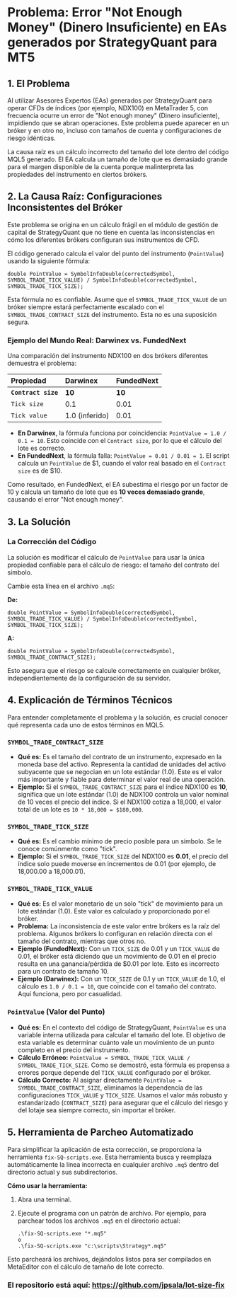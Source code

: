 # Problema: Error "Not Enough Money" (Dinero Insuficiente) en EAs generados por StrategyQuant para MT5

## 1. El Problema

Al utilizar Asesores Expertos (EAs) generados por StrategyQuant para operar CFDs de índices (por ejemplo, NDX100) en MetaTrader 5, con frecuencia ocurre un error de "Not enough money" (Dinero insuficiente), impidiendo que se abran operaciones. Este problema puede aparecer en un bróker y en otro no, incluso con tamaños de cuenta y configuraciones de riesgo idénticas.

La causa raíz es un cálculo incorrecto del tamaño del lote dentro del código MQL5 generado. El EA calcula un tamaño de lote que es demasiado grande para el margen disponible de la cuenta porque malinterpreta las propiedades del instrumento en ciertos brókers.

## 2. La Causa Raíz: Configuraciones Inconsistentes del Bróker

Este problema se origina en un cálculo frágil en el módulo de gestión de capital de StrategyQuant que no tiene en cuenta las inconsistencias en cómo los diferentes brókers configuran sus instrumentos de CFD.

El código generado calcula el valor del punto del instrumento (`PointValue`) usando la siguiente fórmula:

```mql5
double PointValue = SymbolInfoDouble(correctedSymbol, SYMBOL_TRADE_TICK_VALUE) / SymbolInfoDouble(correctedSymbol, SYMBOL_TRADE_TICK_SIZE);
```

Esta fórmula no es confiable. Asume que el `SYMBOL_TRADE_TICK_VALUE` de un bróker siempre estará perfectamente escalado con el `SYMBOL_TRADE_CONTRACT_SIZE` del instrumento. Esta no es una suposición segura.

### Ejemplo del Mundo Real: Darwinex vs. FundedNext

Una comparación del instrumento NDX100 en dos brókers diferentes demuestra el problema:

| Propiedad | Darwinex | FundedNext |
| :--- | :--- | :--- |
| **`Contract size`** | **10** | **10** |
| `Tick size` | 0.1 | 0.01 |
| `Tick value` | 1.0 (inferido) | 0.01 |

- **En Darwinex**, la fórmula funciona por coincidencia: `PointValue = 1.0 / 0.1 = 10`. Esto coincide con el `Contract size`, por lo que el cálculo del lote es correcto.
- **En FundedNext**, la fórmula falla: `PointValue = 0.01 / 0.01 = 1`. El script calcula un `PointValue` de $1, cuando el valor real basado en el `Contract size` es de $10.

Como resultado, en FundedNext, el EA subestima el riesgo por un factor de 10 y calcula un tamaño de lote que es **10 veces demasiado grande**, causando el error "Not enough money".

## 3. La Solución

### La Corrección del Código

La solución es modificar el cálculo de `PointValue` para usar la única propiedad confiable para el cálculo de riesgo: el tamaño del contrato del símbolo.

Cambie esta línea en el archivo `.mq5`:

**De:**
```mql5
double PointValue = SymbolInfoDouble(correctedSymbol, SYMBOL_TRADE_TICK_VALUE) / SymbolInfoDouble(correctedSymbol, SYMBOL_TRADE_TICK_SIZE);
```

**A:**
```mql5
double PointValue = SymbolInfoDouble(correctedSymbol, SYMBOL_TRADE_CONTRACT_SIZE);
```

Esto asegura que el riesgo se calcule correctamente en cualquier bróker, independientemente de la configuración de su servidor.

## 4. Explicación de Términos Técnicos

Para entender completamente el problema y la solución, es crucial conocer qué representa cada uno de estos términos en MQL5.

### `SYMBOL_TRADE_CONTRACT_SIZE`
- **Qué es:** Es el tamaño del contrato de un instrumento, expresado en la moneda base del activo. Representa la cantidad de unidades del activo subyacente que se negocian en un lote estándar (1.0). Este es el valor más importante y fiable para determinar el valor real de una operación.
- **Ejemplo:** Si el `SYMBOL_TRADE_CONTRACT_SIZE` para el índice NDX100 es **10**, significa que un lote estándar (1.0) de NDX100 controla un valor nominal de 10 veces el precio del índice. Si el NDX100 cotiza a 18,000, el valor total de un lote es `10 * 18,000 = $180,000`.

### `SYMBOL_TRADE_TICK_SIZE`
- **Qué es:** Es el cambio mínimo de precio posible para un símbolo. Se le conoce comúnmente como "tick".
- **Ejemplo:** Si el `SYMBOL_TRADE_TICK_SIZE` del NDX100 es **0.01**, el precio del índice solo puede moverse en incrementos de 0.01 (por ejemplo, de 18,000.00 a 18,000.01).

### `SYMBOL_TRADE_TICK_VALUE`
- **Qué es:** Es el valor monetario de un solo "tick" de movimiento para un lote estándar (1.0). Este valor es calculado y proporcionado por el bróker.
- **Problema:** La inconsistencia de este valor entre brókers es la raíz del problema. Algunos brókers lo configuran en relación directa con el tamaño del contrato, mientras que otros no.
- **Ejemplo (FundedNext):** Con un `TICK_SIZE` de 0.01 y un `TICK_VALUE` de 0.01, el bróker está diciendo que un movimiento de 0.01 en el precio resulta en una ganancia/pérdida de $0.01 por lote. Esto es incorrecto para un contrato de tamaño 10.
- **Ejemplo (Darwinex):** Con un `TICK_SIZE` de 0.1 y un `TICK_VALUE` de 1.0, el cálculo es `1.0 / 0.1 = 10`, que coincide con el tamaño del contrato. Aquí funciona, pero por casualidad.

### `PointValue` (Valor del Punto)
- **Qué es:** En el contexto del código de StrategyQuant, `PointValue` es una variable interna utilizada para calcular el tamaño del lote. El objetivo de esta variable es determinar cuánto vale un movimiento de un punto completo en el precio del instrumento.
- **Cálculo Erróneo:** `PointValue = SYMBOL_TRADE_TICK_VALUE / SYMBOL_TRADE_TICK_SIZE`. Como se demostró, esta fórmula es propensa a errores porque depende del `TICK_VALUE` configurado por el bróker.
- **Cálculo Correcto:** Al asignar directamente `PointValue = SYMBOL_TRADE_CONTRACT_SIZE`, eliminamos la dependencia de las configuraciones `TICK_VALUE` y `TICK_SIZE`. Usamos el valor más robusto y estandarizado (`CONTRACT_SIZE`) para asegurar que el cálculo del riesgo y del lotaje sea siempre correcto, sin importar el bróker.

## 5. Herramienta de Parcheo Automatizado

Para simplificar la aplicación de esta corrección, se proporciona la herramienta `fix-SQ-scripts.exe`. Esta herramienta busca y reemplaza automáticamente la línea incorrecta en cualquier archivo `.mq5` dentro del directorio actual y sus subdirectorios.

**Cómo usar la herramienta:**

1.  Abra una terminal.
2.  Ejecute el programa con un patrón de archivo. Por ejemplo, para parchear todos los archivos `.mq5` en el directorio actual:

    ```shell
    .\fix-SQ-scripts.exe "*.mq5"
    o
    .\fix-SQ-scripts.exe "c:\scripts\Strategy*.mq5"
    ```

Esto parcheará los archivos, dejándolos listos para ser compilados en MetaEditor con el cálculo de tamaño de lote correcto.

### El repositorio está aquí: https://github.com/jpsala/lot-size-fix